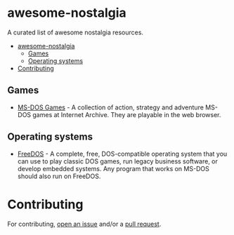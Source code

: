 # awesome-nostalgia

A curated list of awesome nostalgia resources.

- [awesome-nostalgia](#awesome-nostalgia)
    - [Games](#games)
    - [Operating systems](#operating-systems)
- [Contributing](#contributing)

## Games

* [MS-DOS Games](https://archive.org/details/softwarelibrary_msdos_games) - A collection of action, strategy and adventure MS-DOS games at Internet Archive. They are playable in the web browser.

## Operating systems

* [FreeDOS](http://www.freedos.org/) - A complete, free, DOS-compatible operating system that you can use to play classic DOS games, run legacy business software, or develop embedded systems. Any program that works on MS-DOS should also run on FreeDOS.

# Contributing

For contributing, [open an issue](https://github.com/emijrp/awesome-nostalgia/issues) and/or a [pull request](https://github.com/emijrp/awesome-nostalgia/pulls).
